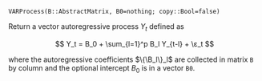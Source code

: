 ```
VARProcess(B::AbstractMatrix, B0=nothing; copy::Bool=false)
```

Return a vector autoregressive process $Y_t$ defined as

$$
Y_t = B_0 + \sum_{l=1}^p B_l Y_{t-l} + \ε_t
$$

where the autoregressive coefficients $\{\B_l\}_l$ are collected in matrix `B` by column and the optional intercept $B_0$ is in a vector `B0`.
